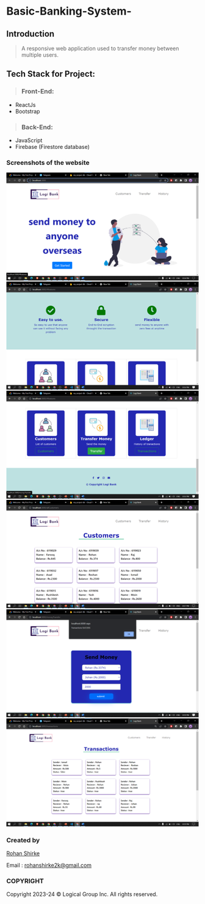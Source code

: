 # Basic-Banking-System-

## Introduction
>  
> A responsive web application used to transfer money between multiple users.

## Tech Stack for Project:
>  ### Front-End:
- ReactJs
- Bootstrap
>  ### Back-End:
-  JavaScript 
-  Firebase (Firestore database)

### Screenshots of the website
![](images/1.png)
![](images/2.png)
![](images/3.png)
![](images/4.png)
![](images/5.png)
![](images/6.png)

### Created by
[Rohan Shirke](https://github.com/rohanshirke00)

Email : rohanshirke2k@gmail.com

### COPYRIGHT

Copyright 2023-24 © Logical Group Inc.
All rights reserved.
